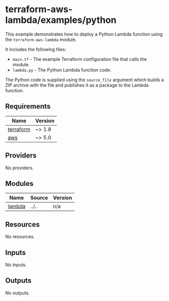# terraform-aws-lambda/examples/python

This example demonstrates how to deploy a Python Lambda function using the `terraform-aws-lambda` module.

It includes the following files:

* `main.tf` - The example Terraform configuration file that calls the module.
* `lambda.py` - The Python Lambda function code.

The Python code is supplied using the `source_file` argument which builds a ZIP archive with the file and publishes it as a package to the Lambda function.

<!-- BEGIN_TF_DOCS -->
## Requirements

| Name | Version |
|------|---------|
| <a name="requirement_terraform"></a> [terraform](#requirement\_terraform) | ~> 1.8 |
| <a name="requirement_aws"></a> [aws](#requirement\_aws) | ~> 5.0 |

## Providers

No providers.

## Modules

| Name | Source | Version |
|------|--------|---------|
| <a name="module_lambda"></a> [lambda](#module\_lambda) | ../.. | n/a |

## Resources

No resources.

## Inputs

No inputs.

## Outputs

No outputs.
<!-- END_TF_DOCS -->